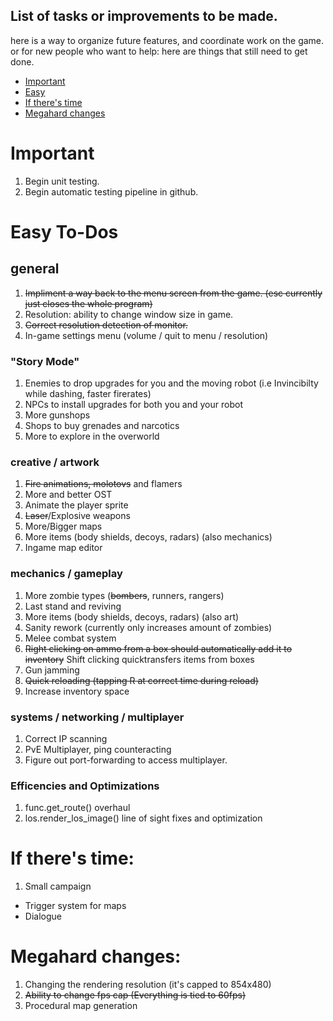 ## List of tasks or improvements to be made.

here is a way to organize future features, and coordinate work on the game.
or for new people who want to help: here are things that still need to get done.
* [Important](#important)
* [Easy](#easy-to-dos)
* [If there's time](#if-theres-time)
* [Megahard changes](#megahard-changes)

# Important
1. Begin unit testing.
2. Begin automatic testing pipeline in github.

# Easy To-Dos

## general
1. ~~Impliment a way back to the menu screen from the game. (esc currently just closes the whole program)~~
3. Resolution: ability to change window size in game.
4. ~~Correct resolution detection of monitor.~~
5. In-game settings menu (volume / quit to menu / resolution)

### "Story Mode"
1. Enemies to drop upgrades for you and the moving robot (i.e Invincibilty while dashing, faster firerates)
2. NPCs to install upgrades for both you and your robot
3. More gunshops
4. Shops to buy grenades and narcotics
5. More to explore in the overworld


### creative / artwork
1. ~~Fire animations, molotovs~~ and flamers
2. More and better OST
3. Animate the player sprite
4. ~~Laser~~/Explosive weapons
5. More/Bigger maps
6. More items (body shields, decoys, radars) (also mechanics)
7. Ingame map editor

### mechanics / gameplay
1. More zombie types (~~bombers~~, runners, rangers)
2. Last stand and reviving
3. More items (body shields, decoys, radars) (also art)
4. Sanity rework (currently only increases amount of zombies)
5. Melee combat system
6. ~~Right clicking on ammo from a box should automatically add it to inventory~~ Shift clicking quicktransfers items from boxes
7. Gun jamming
8. ~~Quick reloading (tapping R at correct time during reload)~~
9. Increase inventory space

### systems / networking / multiplayer
1. Correct IP scanning
2. PvE Multiplayer, ping counteracting
3. Figure out port-forwarding to access multiplayer.

### Efficencies and Optimizations
1. func.get_route() overhaul
2. los.render_los_image() line of sight fixes and optimization


# If there's time:
1. Small campaign
- Trigger system for maps
- Dialogue

# Megahard changes:

1. Changing the rendering resolution (it's capped to 854x480)
2. ~~Ability to change fps cap (Everything is tied to 60fps)~~
3. Procedural map generation
